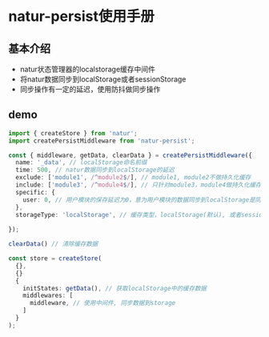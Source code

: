 # natur-persist使用手册

## 基本介绍

- natur状态管理器的localstorage缓存中间件
- 将natur数据同步到localStorage或者sessionStorage
- 同步操作有一定的延迟，使用防抖做同步操作


## demo

```typescript
import { createStore } from 'natur';
import createPersistMiddleware from 'natur-persist';

const { middleware, getData, clearData } = createPersistMiddleware({
  name: '_data', // localStorage命名前缀
  time: 500, // natur数据同步到localStorage的延迟
  exclude: ['module1', /^module2$/], // module1, module2不做持久化缓存
  include: ['module3', /^module4$/], // 只针对module3，module4做持久化缓存
  specific: {
    user: 0, // 用户模块的保存延迟为0，意为用户模块的数据同步到localStorage是同步的
  },
  storageType: 'localStorage', // 缓存类型，localStorage(默认), 或者sessionStorage;
  
});

clearData() // 清除缓存数据

const store = createStore(
  {},
  {}
  {
    initStates: getData(), // 获取localStorage中的缓存数据
    middlewares: [
      middleware, // 使用中间件, 同步数据到storage
    ]
  }
);

```